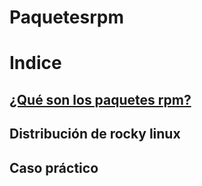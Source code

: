 # Paquetesrpm
# Indice
## [¿Qué son los paquetes rpm?](paquetesrpm.md)

## Distribución de rocky linux

## Caso práctico
